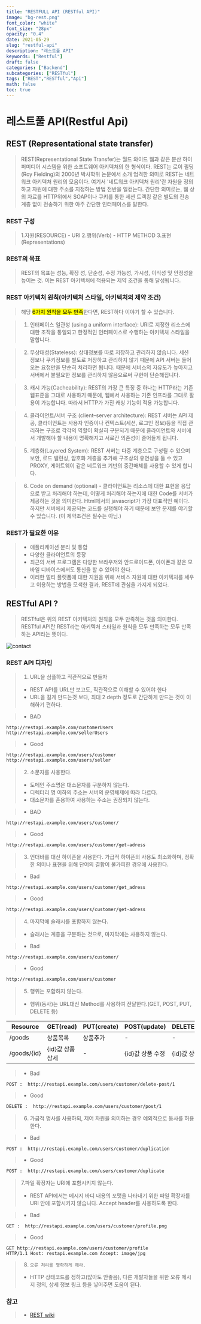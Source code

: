 ```yaml
---
title: "RESTFULL API (RESTful API)"
image: "bg-rest.png"
font_color: "white"
font_size: "28px"
opacity: "0.4"
date: 2021-05-29
slug: "restful-api"
description: "레스트풀 API"	
keywords: ["Restful"]
draft: false
categories: ["Backend"]
subcategories: ["RESTful"]
tags: ["REST","RESTful","Api"]
math: false
toc: true
---
```


# 레스트풀 API(Restful Api)

## REST (Representational state transfer) 

> REST(Representational State Transfer)는 월드 와이드 웹과 같은 분산 하이퍼미디어 시스템을 위한 소프트웨어 아키텍처의 한 형식이다.
> REST는 로이 필딩(Roy Fielding)의 2000년 박사학위 논문에서 소개
> 엄격한 의미로 REST는 네트워크 아키텍처 원리의 모음이다.
> 여기서 '네트워크 아키텍처 원리'란 자원을 정의하고 자원에 대한 주소를 지정하는 방법 전반을 일컫는다.
> 간단한 의미로는, 웹 상의 자료를 HTTP위에서 SOAP이나 쿠키를 통한 세션 트랙킹 같은 별도의 전송 계층 없이 전송하기 위한 아주 간단한 인터페이스를 말한다.

### REST 구성

> 1.자원(RESOURCE) - URI
> 2.행위(Verb) - HTTP METHOD
> 3.표현(Representations)

### REST의 목표
> REST의 목표는 성능, 확장 성, 단순성, 수정 가능성, 가시성, 이식성 및 안정성을 높이는 것. 
이는 REST 아키텍처에 적용되는 제약 조건을 통해 달성됩니다.

### REST 아키텍처 원칙(아키텍처 스타일, 아키텍처의 제약 조건)
> 해당 <mark>6가지 원칙을 모두 만족</mark>한다면, REST하다 이야기 할 수 있습니다.


> 1. 인터페이스 일관성 (using a uniform interface): URI로 지정한 리소스에 대한 조작을 통일되고 한정적인 인터페이스로 수행하는 아키텍처 스타일을 말합니다.

> 2. 무상태성(Stateless): 상태정보를 따로 저장하고 관리하지 않습니다. 세션 정보나 쿠키정보를 별도로 저장하고 관리하지 않기 때문에 API 서버는 들어오는 요청만을 단순히 처리하면 됩니다. 때문에 서비스의 자유도가 높아지고 서버에서 불필요한 정보를 관리하지 않음으로써 구현이 단순해집니다.
	
> 3. 캐시 가능(Cacheability): REST의 가장 큰 특징 중 하나는 HTTP라는 기존 웹표준을 그대로 사용하기 때문에, 웹에서 사용하는 기존 인프라를 그대로 활용이 가능합니다. 따라서 HTTP가 가진 캐싱 기능이 적용 가능합니다. 

> 4. 클라이언트/서버 구조 (client–server architecture): REST 서버는 API 제공, 클라이언트는 사용자 인증이나 컨텍스트(세션, 로그인 정보)등을 직접 관리하는 구조로 각각의 역할이 확실히 구분되기 때문에 클라이언트와 서버에서 개발해야 할 내용이 명확해지고 서로간 의존성이 줄어들게 됩니다.

> 5. 계층화(Layered System): REST 서버는 다중 계층으로 구성될 수 있으며 보안, 로드 밸런싱, 암호화 계층을 추가해 구조상의 유연성을 둘 수 있고 PROXY, 게이트웨이 같은 네트워크 기반의 중간매체를 사용할 수 있게 합니다.

> 6. Code on demand (optional) - 클라이언트는 리소스에 대한 표현을 응답으로 받고 처리해야 하는데, 어떻게 처리해야 하는지에 대한 Code를 서버가 제공하는 것을 의미한다. Html에서의 javascript가 가장 대표적인 예이다. 하지만 서버에서 제공되는 코드를 실행해야 하기 때문에 보안 문제를 야기할 수 있습니다.
(이 제약조건은 필수는 아님.)


### REST가 필요한 이유 
> - 애플리케이션 분리 및 통합
> - 다양한 클라이언트의 등장
> - 최근의 서버 프로그램은 다양한 브라우저와 안드로이드폰, 아이폰과 같은 모바일 디바이스에서도 통신을 할 수 있어야 한다.
> - 이러한 멀티 플랫폼에 대한 지원을 위해 서비스 자원에 대한 아키텍처를 세우고 이용하는 방법을 모색한 결과, REST에 관심을 가지게 되었다.


## RESTful API ?
> RESTful은 위의 REST 아키텍처의 원칙을 모두 만족하는 것을 의미한다.
> RESTful API란 REST라는 아키텍처 스타일과 원칙을 모두 만족하는 모두 만족하는 API라는 뜻이다.

![contact](/images/develop/backend/restapi/rest-api-002.png)
 

### REST API 디자인

> 1. URL을 심플하고 직관적으로 만들자
> - REST API를 URL만 보고도, 직관적으로 이해할 수 있어야 한다
> - URL을 길게 만드는것 보다, 최대 2 depth 정도로 간단하게 만드는 것이 이해하기 편하다.


> - BAD

``` 
http://restapi.example.com/customerUsers
http://restapi.example.com/sellerUsers
```

> - Good

``` 
http://restapi.example.com/users/customer
http://restapi.example.com/users/seller

```



> 2. 소문자를 사용한다.
> - 도메인 주소명은 대소문자를 구분하지 않는다. 
> - 디렉터리 명 이하의 주소는 서버의 운영체제에 따라 다르다. 
> - 대소문자를 혼용하여 사용하는 주소는 권장되지 않는다.

> - BAD

````
http://restapi.example.com/users/customer/

````

> - Good

``` 
http://restapi.example.com/users/customer/get-adress
```

> 3. 언더바를 대신 하이픈을 사용한다.
> 가급적 하이픈의 사용도 최소화하며, 정확한 의미나 표현을 위해 단어의 결합이 불가피한 경우에 사용한다.

> - Bad

```
http://restapi.example.com/users/customer/get_adress
```

> - Good

```
http://restapi.example.com/users/customer/get-adress
```
 

>  4.  마지막에 슬래시를 포함하지 않는다.
> - 슬래시는 계층을 구분하는 것으로, 마지막에는 사용하지 않는다.


> - Bad

```
http://restapi.example.com/users/customer/

```

> - Good

```
http://restapi.example.com/users/customer
```

> 5. 행위는 포함하지 않는다. 
> - 행위(동사)는 URL대신 Method를 사용하여 전달한다.(GET, POST, PUT, DELETE 등)

   Resource   | GET(read)     | PUT(create) | POST(update)     | DELETE(delete)
--------------|---------------|--------------|-----------------|------
  /goods      | 상품목록        | 상품추가        | -              |   -          
  /goods/{id} | {id}값 상품상세  | -            | {id}값 상품 수정  | {id}값 상품 삭제 


> - Bad

```
POST :  http://restapi.example.com/users/customer/delete-post/1
```

> - Good

```
DELETE :  http://restapi.example.com/users/customer/post/1
```




> 6. 가급적 명사를 사용하되, 제어 자원을 의미하는 경우 예외적으로 동사를 허용한다.


> - Bad

```
POST :  http://restapi.example.com/users/customer/duplication
```

> - Good

```
POST :  http://restapi.example.com/users/customer/duplicate
```
 

> 7.파일 확장자는 URI에 포함시키지 않는다.
> - REST API에서는 메시지 바디 내용의 포맷을 나타내기 위한 파일 확장자를 URI 안에 포함시키지 않습니다. Accept header를 사용하도록 한다.

> - Bad

```
GET :  http://restapi.example.com/users/customer/profile.png
```

> - Good

```
GET http://restapi.example.com/users/customer/profile
HTTP/1.1 Host: restapi.example.com Accept: image/jpg

```
 

> 8.     오류 처리를 명확하게 해라.
> -  HTTP 상태코드를 정하고(많아도 안좋음), 다른 개발자들을 위한 오류 메시지 정의, 상세 정보 링크 등을 넣어주면 도움이 된다.



### 참고
> - <a href="https://ko.wikipedia.org/wiki/REST">REST wiki</a>
